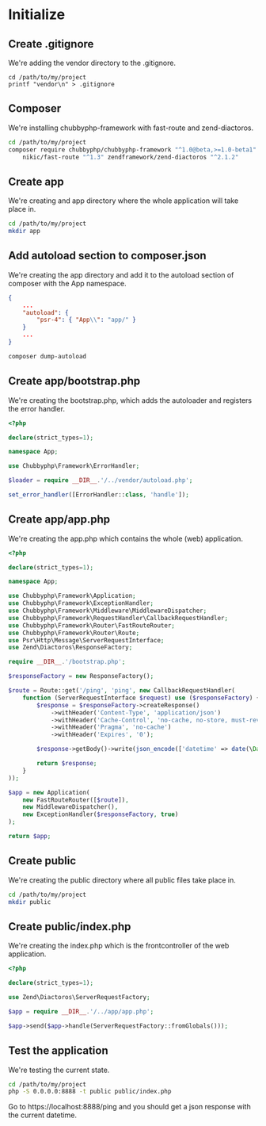 # Initialize

## Create .gitignore

We're adding the vendor directory to the .gitignore.

```
cd /path/to/my/project
printf "vendor\n" > .gitignore
```

## Composer

We're installing chubbyphp-framework with fast-route and zend-diactoros.

```bash
cd /path/to/my/project
composer require chubbyphp/chubbyphp-framework "^1.0@beta,>=1.0-beta1" \
    nikic/fast-route "^1.3" zendframework/zend-diactoros "^2.1.2"
```

## Create app

We're creating and app directory where the whole application will take place in.

```bash
cd /path/to/my/project
mkdir app
```

## Add autoload section to composer.json

We're creating the app directory and add it to the autoload section of composer with the App namespace.

```json
{
    ...
    "autoload": {
        "psr-4": { "App\\": "app/" }
    }
    ...
}
```

```bash
composer dump-autoload
```

## Create app/bootstrap.php

We're creating the bootstrap.php, which adds the autoloader and registers the error handler.

```php
<?php

declare(strict_types=1);

namespace App;

use Chubbyphp\Framework\ErrorHandler;

$loader = require __DIR__.'/../vendor/autoload.php';

set_error_handler([ErrorHandler::class, 'handle']);
```

## Create app/app.php

We're creating the app.php which contains the whole (web) application.

```php
<?php

declare(strict_types=1);

namespace App;

use Chubbyphp\Framework\Application;
use Chubbyphp\Framework\ExceptionHandler;
use Chubbyphp\Framework\Middleware\MiddlewareDispatcher;
use Chubbyphp\Framework\RequestHandler\CallbackRequestHandler;
use Chubbyphp\Framework\Router\FastRouteRouter;
use Chubbyphp\Framework\Router\Route;
use Psr\Http\Message\ServerRequestInterface;
use Zend\Diactoros\ResponseFactory;

require __DIR__.'/bootstrap.php';

$responseFactory = new ResponseFactory();

$route = Route::get('/ping', 'ping', new CallbackRequestHandler(
    function (ServerRequestInterface $request) use ($responseFactory) {
        $response = $responseFactory->createResponse()
            ->withHeader('Content-Type', 'application/json')
            ->withHeader('Cache-Control', 'no-cache, no-store, must-revalidate')
            ->withHeader('Pragma', 'no-cache')
            ->withHeader('Expires', '0');

        $response->getBody()->write(json_encode(['datetime' => date(\DateTime::ATOM)]));

        return $response;
    }
));

$app = new Application(
    new FastRouteRouter([$route]),
    new MiddlewareDispatcher(),
    new ExceptionHandler($responseFactory, true)
);

return $app;
```

## Create public

We're creating the public directory where all public files take place in.

```bash
cd /path/to/my/project
mkdir public
```

## Create public/index.php

We're creating the index.php which is the frontcontroller of the web application.

```php
<?php

declare(strict_types=1);

use Zend\Diactoros\ServerRequestFactory;

$app = require __DIR__.'/../app/app.php';

$app->send($app->handle(ServerRequestFactory::fromGlobals()));
```

## Test the application

We're testing the current state.

```bash
cd /path/to/my/project
php -S 0.0.0.0:8888 -t public public/index.php
```

Go to https://localhost:8888/ping and you should get a json response with the current datetime.
